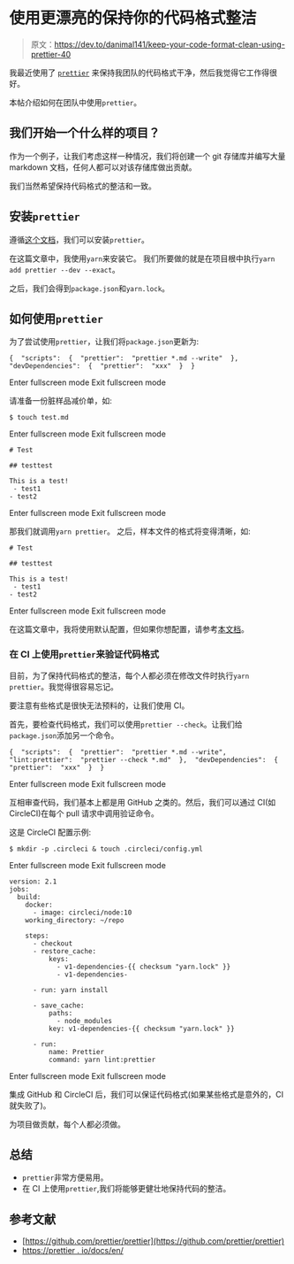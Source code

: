 # 使用更漂亮的保持你的代码格式整洁

> 原文：<https://dev.to/danimal141/keep-your-code-format-clean-using-prettier-40>

我最近使用了 [`prettier`](https://github.com/prettier/prettier) 来保持我团队的代码格式干净，然后我觉得它工作得很好。

本帖介绍如何在团队中使用`prettier`。

## 我们开始一个什么样的项目？

作为一个例子，让我们考虑这样一种情况，我们将创建一个 git 存储库并编写大量 markdown 文档，任何人都可以对该存储库做出贡献。

我们当然希望保持代码格式的整洁和一致。

## 安装`prettier`

遵循[这个文档](https://prettier.io/docs/en/install.html)，我们可以安装`prettier`。

在这篇文章中，我使用`yarn`来安装它。
我们所要做的就是在项目根中执行`yarn add prettier --dev --exact`。

之后，我们会得到`package.json`和`yarn.lock`。

## 如何使用`prettier`

为了尝试使用`prettier`，让我们将`package.json`更新为:

```
{  "scripts":  {  "prettier":  "prettier *.md --write"  },  "devDependencies":  {  "prettier":  "xxx"  }  } 
```

Enter fullscreen mode Exit fullscreen mode

请准备一份脏样品减价单，如:

```
$ touch test.md 
```

Enter fullscreen mode Exit fullscreen mode

```
# Test

## testtest

This is a test!
 - test1
- test2 
```

Enter fullscreen mode Exit fullscreen mode

那我们就调用`yarn prettier`。
之后，样本文件的格式将变得清晰，如:

```
# Test

## testtest

This is a test!
 - test1
- test2 
```

Enter fullscreen mode Exit fullscreen mode

在这篇文章中，我将使用默认配置，但如果你想配置，请参考[本文档](https://prettier.io/docs/en/configuration.html)。

### 在 CI 上使用`prettier`来验证代码格式

目前，为了保持代码格式的整洁，每个人都必须在修改文件时执行`yarn prettier`。我觉得很容易忘记。

要注意有些格式是很快无法预料的，让我们使用 CI。

首先，要检查代码格式，我们可以使用`prettier --check`。让我们给`package.json`添加另一个命令。

```
{  "scripts":  {  "prettier":  "prettier *.md --write",  "lint:prettier":  "prettier --check *.md"  },  "devDependencies":  {  "prettier":  "xxx"  }  } 
```

Enter fullscreen mode Exit fullscreen mode

互相审查代码，我们基本上都是用 GitHub 之类的。然后，我们可以通过 CI(如 CircleCI)在每个 pull 请求中调用验证命令。

这是 CircleCI 配置示例:

```
$ mkdir -p .circleci & touch .circleci/config.yml 
```

Enter fullscreen mode Exit fullscreen mode

```
version: 2.1
jobs:
  build:
    docker:
      - image: circleci/node:10
    working_directory: ~/repo

    steps:
      - checkout
      - restore_cache:
          keys:
            - v1-dependencies-{{ checksum "yarn.lock" }}
            - v1-dependencies-

      - run: yarn install

      - save_cache:
          paths:
            - node_modules
          key: v1-dependencies-{{ checksum "yarn.lock" }}

      - run:
          name: Prettier
          command: yarn lint:prettier 
```

Enter fullscreen mode Exit fullscreen mode

集成 GitHub 和 CircleCI 后，我们可以保证代码格式(如果某些格式是意外的，CI 就失败了)。

为项目做贡献，每个人都必须做。

## 总结

*   `prettier`非常方便易用。
*   在 CI 上使用`prettier`,我们将能够更健壮地保持代码的整洁。

## 参考文献

*   [https://github.com/prettier/prettier](https://github.com/prettier/prettier)
*   [https://prettier . io/docs/en/](https://prettier.io/docs/en/)
